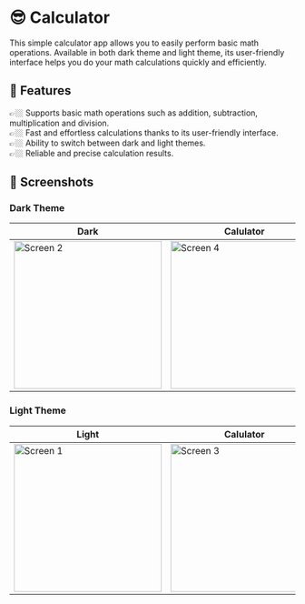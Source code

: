 # 😎 Calculator

This simple calculator app allows you to easily perform basic math operations. 
Available in both dark theme and light theme, its user-friendly interface helps you do your math calculations quickly and efficiently.

## 🤩 Features

👉🏼 Supports basic math operations such as addition, subtraction, multiplication and division.    
👉🏼 Fast and effortless calculations thanks to its user-friendly interface.   
👉🏼 Ability to switch between dark and light themes.    
👉🏼 Reliable and precise calculation results.

## 📸 Screenshots

### Dark Theme

| **Dark**  | **Calulator** | **Theme** |
| ------------ | ----------- | ----------------|
<img width="260" alt="Screen 2" src="https://github.com/yakisan-co/calculator/assets/116274664/04411c34-7ab4-4c82-a0f9-f3a6989b8de5">| <img width="260" alt="Screen 4" src="https://github.com/yakisan-co/calculator/assets/116274664/12ffb502-1e9c-4f59-82c3-ff84ed97d118">| <img width="260" alt="Screen 5" src="https://github.com/yakisan-co/calculator/assets/116274664/e99a506d-ab7d-4ae2-885a-35ea0eec7acc">|

### Light Theme

| **Light**  | **Calulator** | **Theme** |
| ------------ | ----------- | ----------------|
<img width="260" alt="Screen 1" src="https://github.com/yakisan-co/calculator/assets/116274664/ce2c2974-acf3-424e-9712-0c830c736b84">| <img width="260" alt="Screen 3" src="https://github.com/yakisan-co/calculator/assets/116274664/3d3a269d-8804-4e7c-8878-db6de3244aca">| <img width="260" alt="Screen 5" src="https://github.com/yakisan-co/calculator/assets/116274664/da3dfdb2-f1a1-45e4-8dc2-9d3713970419">|
